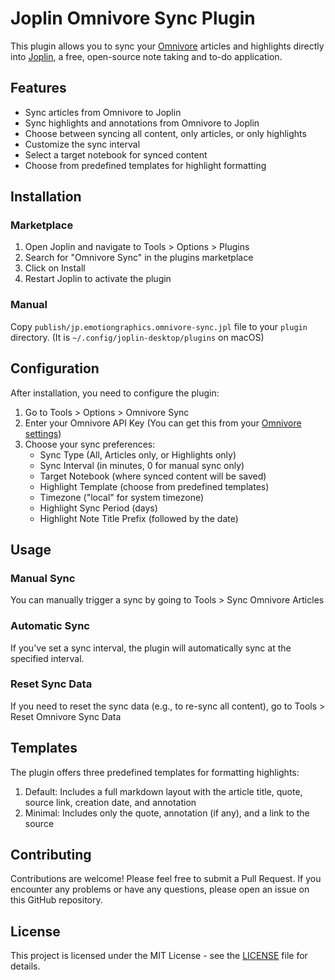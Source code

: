 # Joplin Omnivore Sync Plugin

This plugin allows you to sync your [Omnivore](https://omnivore.app/) articles and highlights directly into [Joplin](https://joplinapp.org/), a free, open-source note taking and to-do application.

## Features

- Sync articles from Omnivore to Joplin
- Sync highlights and annotations from Omnivore to Joplin
- Choose between syncing all content, only articles, or only highlights
- Customize the sync interval
- Select a target notebook for synced content
- Choose from predefined templates for highlight formatting

## Installation

### Marketplace

1. Open Joplin and navigate to Tools > Options > Plugins
2. Search for "Omnivore Sync" in the plugins marketplace
3. Click on Install
4. Restart Joplin to activate the plugin

### Manual

Copy `publish/jp.emotiongraphics.omnivore-sync.jpl` file to your `plugin` directory.
(It is `~/.config/joplin-desktop/plugins` on macOS)

## Configuration

After installation, you need to configure the plugin:

1. Go to Tools > Options > Omnivore Sync
2. Enter your Omnivore API Key (You can get this from your [Omnivore settings](https://omnivore.app/settings/api))
3. Choose your sync preferences:
   - Sync Type (All, Articles only, or Highlights only)
   - Sync Interval (in minutes, 0 for manual sync only)
   - Target Notebook (where synced content will be saved)
   - Highlight Template (choose from predefined templates)
   - Timezone ("local" for system timezone)
   - Highlight Sync Period (days)
   - Highlight Note Title Prefix (followed by the date)

## Usage

### Manual Sync

You can manually trigger a sync by going to Tools > Sync Omnivore Articles

### Automatic Sync

If you've set a sync interval, the plugin will automatically sync at the specified interval.

### Reset Sync Data

If you need to reset the sync data (e.g., to re-sync all content), go to Tools > Reset Omnivore Sync Data

## Templates

The plugin offers three predefined templates for formatting highlights:

1. Default: Includes a full markdown layout with the article title, quote, source link, creation date, and annotation
2. Minimal: Includes only the quote, annotation (if any), and a link to the source

## Contributing

Contributions are welcome! Please feel free to submit a Pull Request. If you encounter any problems or have any questions, please open an issue on this GitHub repository.

## License

This project is licensed under the MIT License - see the [LICENSE](LICENSE) file for details.
